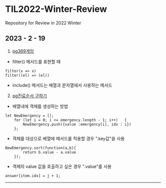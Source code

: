 # TIL2022-Winter-Review
Repository for Review in 2022 Winter

## 2023 - 2 - 19
1. [pg369게임]()

- filter() 메서드를 표현할 때

```
filter(x => x) 
filter((el) => (el))
```

- include() 메서드는 배열과 문자열에서 사용하는 메서드

2. [pg진료순서 구하기]()

- 배열내에 객체를 생성하는 방법
```
let NewEmergency = [];
    for (let i = 0; i <= emergency.length - 1; i++)   {
        NewEmergency.push({value :emergency[i], idx : i})
    };
```

- 객체를 대상으로 베열에 메서드를 적용할 경우 ".key값"을 사용
```
NewEmergency.sort(function(a,b){
        return b.value - a.value
    });
```

- 객체의 value 값을 호출하고 싶은 경우 ".value"를 사용
```
answer[item.idx] = j + 1;
```
----------------






